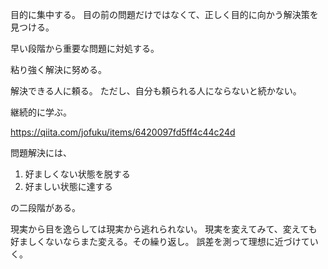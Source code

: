 目的に集中する。
目の前の問題だけではなくて、正しく目的に向かう解決策を見つける。

早い段階から重要な問題に対処する。

粘り強く解決に努める。

解決できる人に頼る。
ただし、自分も頼られる人にならないと続かない。

継続的に学ぶ。

https://qiita.com/jofuku/items/6420097fd5ff4c44c24d

問題解決には、

1. 好ましくない状態を脱する
2. 好ましい状態に達する

の二段階がある。

現実から目を逸らしては現実から逃れられない。
現実を変えてみて、変えても好ましくないならまた変える。その繰り返し。
誤差を測って理想に近づけていく。
